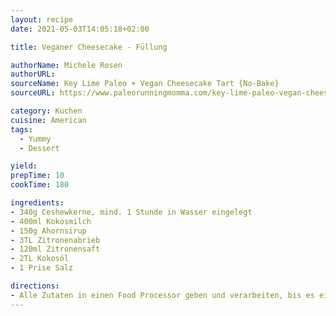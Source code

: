 ```yaml
---
layout: recipe
date: 2021-05-03T14:05:18+02:00

title: Veganer Cheesecake - Füllung

authorName: Michele Rosen
authorURL: 
sourceName: Key Lime Paleo + Vegan Cheesecake Tart {No-Bake}
sourceURL: https://www.paleorunningmomma.com/key-lime-paleo-vegan-cheesecake/

category: Kuchen
cuisine: American
tags:
  - Yummy
  - Dessert

yield:
prepTime: 10
cookTime: 180

ingredients:
- 340g Ceshewkerne, mind. 1 Stunde in Wasser eingelegt
- 400ml Kokosmilch
- 150g Ahornsirup
- 3TL Zitronenabrieb
- 120ml Zitronensaft
- 2TL Kokosöl
- 1 Prise Salz

directions:
- Alle Zutaten in einen Food Processor geben und verarbeiten, bis es eine cremige Konsistenz annimmt
---
```

